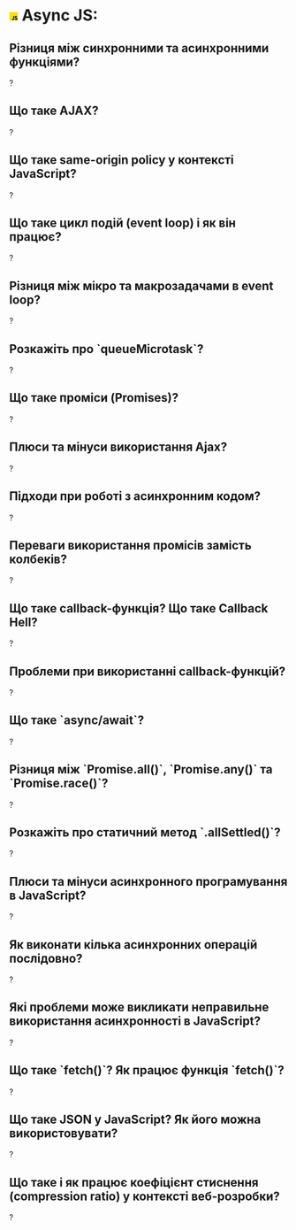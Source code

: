 <h1>
  <img src="../assets/JavaScript.png" width="16" height="16" />
  <span>Async JS:</span>
</h1>

<h2>Різниця між синхронними та асинхронними функціями?</h2>
<p>?</p>

<h2>Що таке AJAX?</h2>
<p>?</p>

<h2>Що таке same-origin policy у контексті JavaScript?</h2>
<p>?</p>

<h2>Що таке цикл подій (event loop) і як він працює?</h2>
<p>?</p>

<h2>Різниця між мікро та макрозадачами в event loop?</h2>
<p>?</p>

<h2>Розкажіть про `queueMicrotask`?</h2>
<p>?</p>

<h2>Що таке проміси (Promises)?</h2>
<p>?</p>

<h2>Плюси та мінуси використання Ajax?</h2>
<p>?</p>

<h2>Підходи при роботі з асинхронним кодом?</h2>
<p>?</p>

<h2>Переваги використання промісів замість колбеків?</h2>
<p>?</p>

<h2>Що таке callback-функція? Що таке Callback Hell?</h2>
<p>?</p>

<h2>Проблеми при використанні callback-функцій?</h2>
<p>?</p>

<h2>Що таке `async/await`?</h2>
<p>?</p>

<h2>Різниця між `Promise.all()`, `Promise.any()` та `Promise.race()`?</h2>
<p>?</p>

<h2>Розкажіть про статичний метод `.allSettled()`?</h2>
<p>?</p>

<h2>Плюси та мінуси асинхронного програмування в JavaScript?</h2>
<p>?</p>

<h2>Як виконати кілька асинхронних операцій послідовно?</h2>
<p>?</p>

<h2>Які проблеми може викликати неправильне використання асинхронності в JavaScript?</h2>
<p>?</p>

<h2>Що таке `fetch()`? Як працює функція `fetch()`?</h2>
<p>?</p>

<h2>Що таке JSON у JavaScript? Як його можна використовувати?</h2>
<p>?</p>

<h2>Що таке і як працює коефіцієнт стиснення (compression ratio) у контексті веб-розробки?</h2>
<p>?</p>
